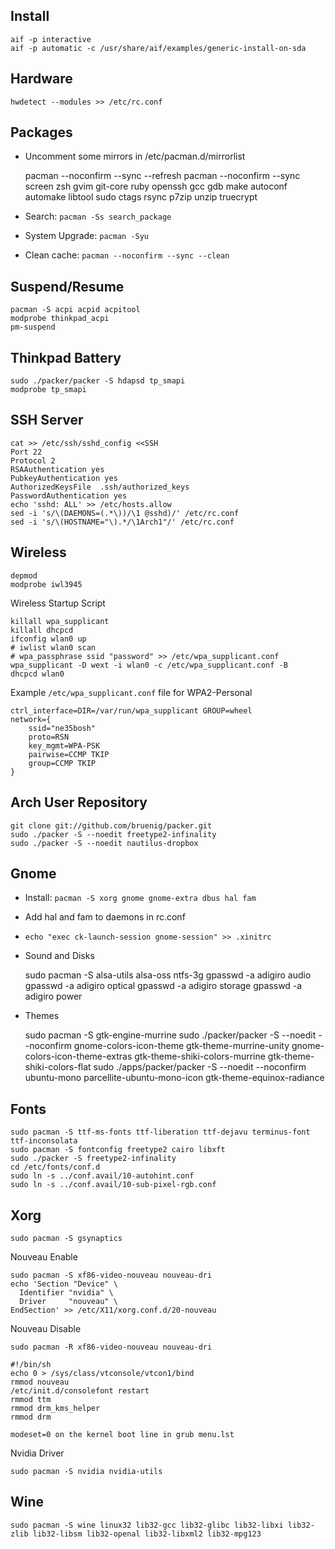 Install
-------

    aif -p interactive
    aif -p automatic -c /usr/share/aif/examples/generic-install-on-sda

Hardware
--------

    hwdetect --modules >> /etc/rc.conf

Packages
--------

* Uncomment some mirrors in /etc/pacman.d/mirrorlist

    pacman --noconfirm --sync --refresh
    pacman --noconfirm --sync screen zsh gvim git-core ruby openssh gcc gdb make autoconf automake libtool sudo ctags rsync p7zip unzip truecrypt

* Search: `pacman -Ss search_package`
* System Upgrade: `pacman -Syu`
* Clean cache: `pacman --noconfirm --sync --clean`

Suspend/Resume
--------------

    pacman -S acpi acpid acpitool
    modprobe thinkpad_acpi
    pm-suspend

Thinkpad Battery
----------------

    sudo ./packer/packer -S hdapsd tp_smapi
    modprobe tp_smapi

SSH Server
----------

    cat >> /etc/ssh/sshd_config <<SSH
    Port 22
    Protocol 2
    RSAAuthentication yes
    PubkeyAuthentication yes
    AuthorizedKeysFile	.ssh/authorized_keys
    PasswordAuthentication yes
    echo 'sshd: ALL' >> /etc/hosts.allow
    sed -i 's/\(DAEMONS=(.*\))/\1 @sshd)/' /etc/rc.conf
    sed -i 's/\(HOSTNAME="\).*/\1Arch1"/' /etc/rc.conf

Wireless
--------

    depmod
    modprobe iwl3945

Wireless Startup Script

    killall wpa_supplicant
    killall dhcpcd
    ifconfig wlan0 up
    # iwlist wlan0 scan
    # wpa_passphrase ssid "password" >> /etc/wpa_supplicant.conf
    wpa_supplicant -D wext -i wlan0 -c /etc/wpa_supplicant.conf -B
    dhcpcd wlan0

Example `/etc/wpa_supplicant.conf` file for WPA2-Personal

    ctrl_interface=DIR=/var/run/wpa_supplicant GROUP=wheel
    network={
        ssid="ne35bosh"
        proto=RSN
        key_mgmt=WPA-PSK
        pairwise=CCMP TKIP
        group=CCMP TKIP
    }

Arch User Repository
--------------------

    git clone git://github.com/bruenig/packer.git
    sudo ./packer -S --noedit freetype2-infinality
    sudo ./packer -S --noedit nautilus-dropbox

Gnome
-----

* Install: `pacman -S xorg gnome gnome-extra dbus hal fam`

* Add hal and fam to daemons in rc.conf

* `echo "exec ck-launch-session gnome-session" >> .xinitrc`

* Sound and Disks

    sudo pacman -S alsa-utils alsa-oss ntfs-3g
    gpasswd -a adigiro audio
    gpasswd -a adigiro optical
    gpasswd -a adigiro storage
    gpasswd -a adigiro power

* Themes

    sudo pacman -S gtk-engine-murrine
    sudo ./packer/packer -S --noedit --noconfirm gnome-colors-icon-theme gtk-theme-murrine-unity gnome-colors-icon-theme-extras gtk-theme-shiki-colors-murrine gtk-theme-shiki-colors-flat
    sudo ./apps/packer/packer -S --noedit --noconfirm ubuntu-mono parcellite-ubuntu-mono-icon gtk-theme-equinox-radiance

Fonts
-----

    sudo pacman -S ttf-ms-fonts ttf-liberation ttf-dejavu terminus-font ttf-inconsolata
    sudo pacman -S fontconfig freetype2 cairo libxft
    sudo ./packer -S freetype2-infinality
    cd /etc/fonts/conf.d
    sudo ln -s ../conf.avail/10-autohint.conf
    sudo ln -s ../conf.avail/10-sub-pixel-rgb.conf

Xorg
----

    sudo pacman -S gsynaptics

Nouveau Enable

    sudo pacman -S xf86-video-nouveau nouveau-dri
    echo 'Section "Device" \
      Identifier "nvidia" \
      Driver     "nouveau" \
    EndSection' >> /etc/X11/xorg.conf.d/20-nouveau

Nouveau Disable

    sudo pacman -R xf86-video-nouveau nouveau-dri

    #!/bin/sh
    echo 0 > /sys/class/vtconsole/vtcon1/bind
    rmmod nouveau
    /etc/init.d/consolefont restart
    rmmod ttm
    rmmod drm_kms_helper
    rmmod drm

    modeset=0 on the kernel boot line in grub menu.lst

Nvidia Driver

    sudo pacman -S nvidia nvidia-utils

Wine
----

    sudo pacman -S wine linux32 lib32-gcc lib32-glibc lib32-libxi lib32-zlib lib32-libsm lib32-openal lib32-libxml2 lib32-mpg123

